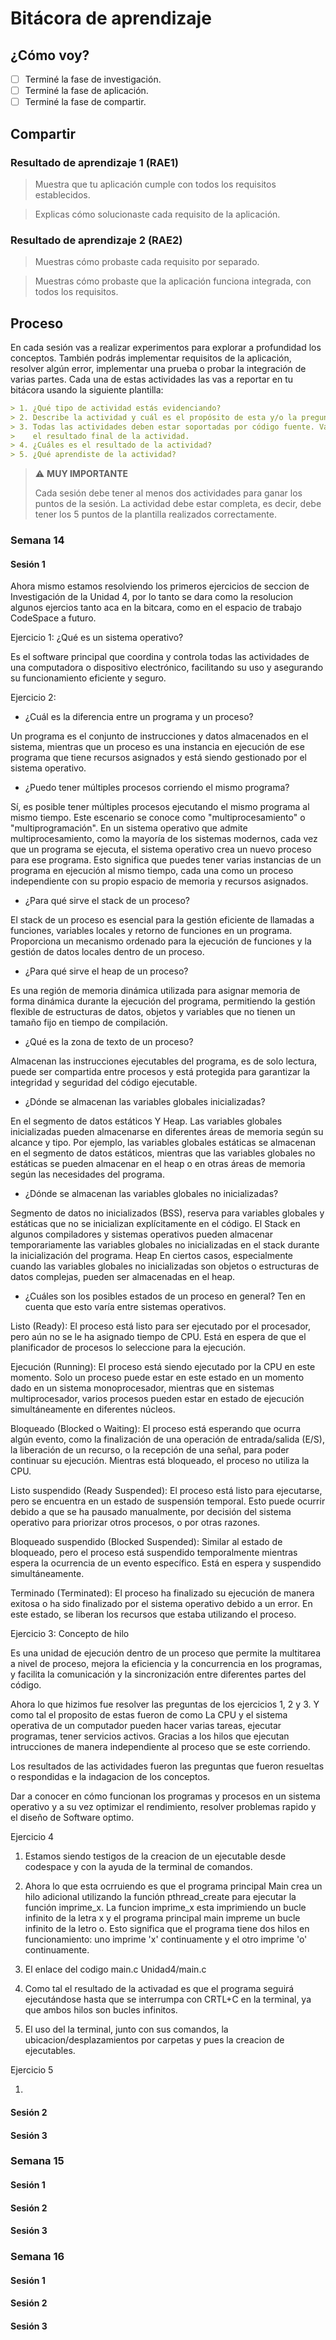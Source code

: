 # Bitácora de aprendizaje

## ¿Cómo voy?

- [ ] Terminé la fase de investigación. 
- [ ] Terminé la fase de aplicación.
- [ ] Terminé la fase de compartir.

## Compartir

### Resultado de aprendizaje 1 (RAE1)

> Muestra que tu aplicación cumple con todos los requisitos establecidos.

> Explicas cómo solucionaste cada requisito de la aplicación.

### Resultado de aprendizaje 2 (RAE2)

> Muestras cómo probaste cada requisito por separado.

> Muestras cómo probaste que la aplicación funciona integrada, con todos los requisitos.

## Proceso

En cada sesión vas a realizar experimentos para explorar a profundidad los conceptos. También podrás 
implementar requisitos de la aplicación, resolver algún error, implementar una prueba o probar 
la integración de varias partes. Cada una de estas actividades las vas a reportar en tu bitácora
usando la siguiente plantilla:

``` markdown
> 1. ¿Qué tipo de actividad estás evidenciando?
> 2. Describe la actividad y cuál es el propósito de esta y/o la pregunta que quieres investigar.
> 3. Todas las actividades deben estar soportadas por código fuente. Vas a inidicar el commit que tiene
>    el resultado final de la actividad.
> 4. ¿Cuáles es el resultado de la actividad?
> 5. ¿Qué aprendiste de la actividad?
```

> :warning: **MUY IMPORTANTE**
> 
> Cada sesión debe tener al menos dos actividades para ganar los puntos de la sesión. La actividad debe estar completa,
> es decir, debe tener los 5 puntos de la plantilla realizados correctamente.

### Semana 14

#### Sesión 1


Ahora mismo estamos resolviendo los primeros ejercicios de seccion de Investigación
de la Unidad 4, por lo tanto se dara como la resolucion algunos ejercios tanto aca
en la bitcara, como en el espacio de trabajo CodeSpace a futuro.

Ejercicio 1: ¿Qué es un sistema operativo?

Es el software principal que coordina y controla todas las actividades de una computadora o dispositivo electrónico, facilitando su uso y asegurando su funcionamiento eficiente y seguro.

Ejercicio 2:

- ¿Cuál es la diferencia entre un programa y un proceso?

 Un programa es el conjunto de instrucciones y datos almacenados en el sistema, mientras que un proceso es una instancia en ejecución de ese programa que tiene recursos asignados y está siendo gestionado por el sistema operativo.

- ¿Puedo tener múltiples procesos corriendo el mismo programa?

 Sí, es posible tener múltiples procesos ejecutando el mismo programa al mismo tiempo. Este escenario se conoce como "multiprocesamiento" o "multiprogramación". En un sistema operativo que admite multiprocesamiento, como la mayoría de los sistemas modernos, cada vez que un programa se ejecuta, el sistema operativo crea un nuevo proceso para ese programa. Esto significa que puedes tener varias instancias de un programa en ejecución al mismo tiempo, cada una como un proceso independiente con su propio espacio de memoria y recursos asignados.

- ¿Para qué sirve el stack de un proceso?

El stack de un proceso es esencial para la gestión eficiente de llamadas a funciones, variables locales y retorno de funciones en un programa. Proporciona un mecanismo ordenado para la ejecución de funciones y la gestión de datos locales dentro de un proceso.

- ¿Para qué sirve el heap de un proceso?

Es una región de memoria dinámica utilizada para asignar memoria de forma dinámica durante la ejecución del programa, permitiendo la gestión flexible de estructuras de datos, objetos y variables que no tienen un tamaño fijo en tiempo de compilación.

- ¿Qué es la zona de texto de un proceso?

Almacenan las instrucciones ejecutables del programa, es de solo lectura, puede ser compartida entre procesos y está protegida para garantizar la integridad y seguridad del código ejecutable.

- ¿Dónde se almacenan las variables globales inicializadas?

En el segmento de datos estáticos Y Heap. Las variables globales inicializadas pueden almacenarse en diferentes áreas de memoria según su alcance y tipo. Por ejemplo, las variables globales estáticas se almacenan en el segmento de datos estáticos, mientras que las variables globales no estáticas se pueden almacenar en el heap o en otras áreas de memoria según las necesidades del programa.

- ¿Dónde se almacenan las variables globales no inicializadas?

Segmento de datos no inicializados (BSS), reserva para variables globales y estáticas que no se inicializan explícitamente en el código. El Stack en algunos compiladores y sistemas operativos pueden almacenar temporariamente las variables globales no inicializadas en el stack durante la inicialización del programa. Heap En ciertos casos, especialmente cuando las variables globales no inicializadas son objetos o estructuras de datos complejas, pueden ser almacenadas en el heap.

- ¿Cuáles son los posibles estados de un proceso en general? Ten en cuenta que esto varía entre sistemas 
operativos.

Listo (Ready): El proceso está listo para ser ejecutado por el procesador, pero aún no se le ha asignado tiempo de CPU. Está en espera de que el planificador de procesos lo seleccione para la ejecución.

Ejecución (Running): El proceso está siendo ejecutado por la CPU en este momento. Solo un proceso puede estar en este estado en un momento dado en un sistema monoprocesador, mientras que en sistemas multiprocesador, varios procesos pueden estar en estado de ejecución simultáneamente en diferentes núcleos.

Bloqueado (Blocked o Waiting): El proceso está esperando que ocurra algún evento, como la finalización de una operación de entrada/salida (E/S), la liberación de un recurso, o la recepción de una señal, para poder continuar su ejecución. Mientras está bloqueado, el proceso no utiliza la CPU.

Listo suspendido (Ready Suspended): El proceso está listo para ejecutarse, pero se encuentra en un estado de suspensión temporal. Esto puede ocurrir debido a que se ha pausado manualmente, por decisión del sistema operativo para priorizar otros procesos, o por otras razones.

Bloqueado suspendido (Blocked Suspended): Similar al estado de bloqueado, pero el proceso está suspendido temporalmente mientras espera la ocurrencia de un evento específico. Está en espera y suspendido simultáneamente.

Terminado (Terminated): El proceso ha finalizado su ejecución de manera exitosa o ha sido finalizado por el sistema operativo debido a un error. En este estado, se liberan los recursos que estaba utilizando el proceso.


Ejercicio 3: Concepto de hilo

Es una unidad de ejecución dentro de un proceso que permite la multitarea a nivel de proceso, mejora la eficiencia y la concurrencia en los programas, y facilita la comunicación y la sincronización entre diferentes partes del código.

Ahora lo que hizimos fue resolver las preguntas de los ejercicios 1, 2 y 3. Y como tal el proposito de estas fueron de como La CPU y el sistema operativa de un computador pueden hacer varias tareas, ejecutar programas, tener servicios activos. Gracias a los hilos que ejecutan intrucciones de manera independiente al proceso que se este corriendo.

Los resultados de las actividades fueron las preguntas que fueron resueltas o respondidas e la indagacion de los conceptos.

Dar a conocer en cómo funcionan los programas y procesos en un sistema operativo y a su vez optimizar el rendimiento, resolver problemas rapido y el diseño de Software optimo.

Ejercicio 4 

1. Estamos siendo testigos de la creacion de un ejecutable desde codespace y con la ayuda de la
terminal de comandos.

2. Ahora lo que esta ocrruiendo es que el programa principal Main crea un hilo adicional 
utilizando la función pthread_create para ejecutar la función imprime_x.
La funcion imprime_x esta imprimiendo un bucle infinito de la letra x y el programa principal
main impreme un bucle infinito de la letro o. Esto significa que el programa tiene dos hilos en funcionamiento: uno imprime 'x' continuamente y el otro imprime 'o' continuamente.

3. El enlace del codigo main.c Unidad4/main.c

4. Como tal el resultado de la activadad es que el programa seguirá ejecutándose hasta que se interrumpa con CRTL+C en la terminal, ya que ambos hilos son bucles infinitos.

5. El uso del la terminal, junto con sus comandos, la ubicacion/desplazamientos por carpetas
   y pues la creacion de ejecutables.


Ejercicio 5

1. 


#### Sesión 2




#### Sesión 3

### Semana 15

#### Sesión 1

#### Sesión 2

#### Sesión 3

### Semana 16

#### Sesión 1

#### Sesión 2

#### Sesión 3
